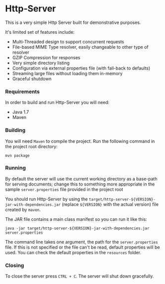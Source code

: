 Http-Server
===========

This is a very simple Http Server built for demonstrative purposes.

It's limited set of features include:
* Multi-Threaded design to support concurrent requests
* File-based MIME Type resolver, easily changeable to other type of resolver
* GZIP Compression for responses
* Very simple directory listing
* Configuration via external properties file (with fall-back to defaults)
* Streaming large files without loading them in-memory
* Graceful shutdown

### Requirements ###

In order to build and run Http-Server you will need: 
* Java 1.7
* Maven

### Building ###

You will need `Maven` to compile the project. Run the following command in the project root directory:

```
mvn package
```

### Running ###

By default the server will use the current working directory as a base-path for serving documents; change this
to something more appropriate in the sample `server.properties` file provided in the project root

You should run Http-Server by using the `target/http-server-${VERSION}-jar-with-dependencies.jar` 
(replace `${VERSION}` with the actual version) file created by `maven`.

The JAR file contains a main class manifest so you can run it like this:

```
java -jar target/http-server-${VERSION}-jar-with-dependencies.jar server.properties
```

The command line takes one argument, the path for the `server.properties` file. If this is not specified
or the file can't be read, default properties will be used. You can check the default properties in the
`resources` folder.

### Closing ###

To close the server press `CTRL + C`. The server will shut down gracefully.
